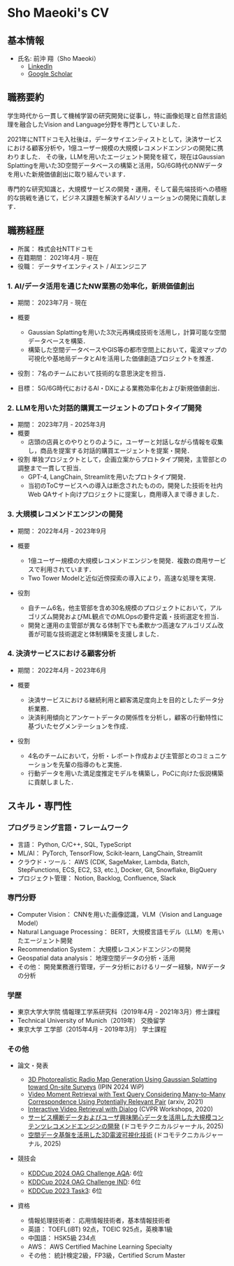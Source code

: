 # Sho Maeoki's CV

## 基本情報

* 氏名: 前沖 翔（Sho Maeoki）
  * [LinkedIn](https://www.linkedin.com/in/sho-maeoki-38855b21a/)
  * [Google Scholar](https://scholar.google.co.jp/citations?user=M-taEuMAAAAJ&hl=ja&oi=sra)

## 職務要約

学生時代から一貫して機械学習の研究開発に従事し，特に画像処理と自然言語処理を融合したVision and Language分野を専門としていました．

2021年にNTTドコモ入社後は，データサイエンティストとして，決済サービスにおける顧客分析や，1億ユーザー規模の大規模レコメンドエンジンの開発に携わりました．
その後，LLMを用いたエージェント開発を経て，現在はGaussian Splattingを用いた3D空間データベースの構築と活用，5G/6G時代のNWデータを用いた新規価値創出に取り組んでいます．

専門的な研究知識と，大規模サービスの開発・運用，そして最先端技術への積極的な挑戦を通じて，ビジネス課題を解決するAIソリューションの開発に貢献します．

## 職務経歴

* 所属： 株式会社NTTドコモ
* 在籍期間： 2021年4月 - 現在
* 役職： データサイエンティスト / AIエンジニア

### 1. AI/データ活用を通じたNW業務の効率化，新規価値創出

* 期間： 2023年7月 - 現在
* 概要
  * Gaussian Splattingを用いた3次元再構成技術を活用し，計算可能な空間データベースを構築．
  * 構築した空間データベースやGIS等の都市空間上において，電波マップの可視化や基地局データとAIを活用した価値創造プロジェクトを推進．

* 役割： 7名のチームにおいて技術的な意思決定を担当．

* 目標： 5G/6G時代におけるAI・DXによる業務効率化および新規価値創出．

### 2. LLMを用いた対話的購買エージェントのプロトタイプ開発

* 期間： 2023年7月 - 2025年3月
* 概要
  * 店頭の店員とのやりとりのように，ユーザーと対話しながら情報を収集し，商品を提案する対話的購買エージェントを提案・開発．
* 役割 単独プロジェクトとして，企画立案からプロトタイプ開発，主管部との調整まで一貫して担当．
  * GPT-4, LangChain, Streamlitを用いたプロトタイプ開発．
  * 当初のToCサービスへの導入は断念されたものの，開発した技術を社内Web QAサイト向けプロジェクトに提案し，商用導入まで導きました．

### 3. 大規模レコメンドエンジンの開発

* 期間： 2022年4月 - 2023年9月
* 概要
  * 1億ユーザー規模の大規模レコメンドエンジンを開発．複数の商用サービスで利用されています．
  * Two Tower Modelと近似近傍探索の導入により，高速な処理を実現．

* 役割
  * 自チーム6名，他主管部を含め30名規模のプロジェクトにおいて，アルゴリズム開発およびML観点でのMLOpsの要件定義・技術選定を担当．
  * 開発と運用の主管部が異なる体制下でも柔軟かつ高速なアルゴリズム改善が可能な技術選定と体制構築を支援しました．

### 4. 決済サービスにおける顧客分析

* 期間： 2022年4月 - 2023年6月
* 概要
  * 決済サービスにおける継続利用と顧客満足度向上を目的としたデータ分析業務．
  * 決済利用傾向とアンケートデータの関係性を分析し，顧客の行動特性に基づいたセグメンテーションを作成．

* 役割 
  * 4名のチームにおいて，分析・レポート作成および主管部とのコミュニケーションを先輩の指導のもと実施．
  * 行動データを用いた満足度推定モデルを構築し，PoCに向けた仮説構築に貢献しました．

## スキル・専門性

### プログラミング言語・フレームワーク

* 言語： Python, C/C++, SQL, TypeScript
* ML/AI： PyTorch, TensorFlow, Scikit-learn, LangChain, Streamlit
* クラウド・ツール： AWS (CDK, SageMaker, Lambda, Batch, StepFunctions, ECS, EC2, S3, etc.), Docker, Git, Snowflake, BigQuery
* プロジェクト管理： Notion, Backlog, Confluence, Slack

### 専門分野

* Computer Vision： CNNを用いた画像認識，VLM（Vision and Language Model）
* Natural Language Processing： BERT，大規模言語モデル（LLM）を用いたエージェント開発
* Recommendation System： 大規模レコメンドエンジンの開発
* Geospatial data analysis： 地理空間データの分析・活用
* その他： 開発業務進行管理，データ分析におけるリーダー経験，NWデータの分析

### 学歴

* 東京大学大学院 情報理工学系研究科（2019年4月 - 2021年3月）修士課程
* Technical University of Munich（2019年） 交換留学
* 東京大学 工学部（2015年4月 - 2019年3月） 学士課程

### その他

* 論文・発表
  * [3D Photorealistic Radio Map Generation Using Gaussian Splatting toward On-site Surveys](https://ceur-ws.org/Vol-3919/short10.pdf) (IPIN 2024 WiP) 
  * [Video Moment Retrieval with Text Query Considering Many-to-Many Correspondence Using Potentially Relevant Pair](https://arxiv.org/pdf/2106.13566) (arxiv, 2021)
  * [Interactive Video Retrieval with Dialog](https://openaccess.thecvf.com/content_CVPRW_2020/html/w56/Maeoki_Interactive_Video_Retrieval_With_Dialog_CVPRW_2020_paper.html) (CVPR Workshops, 2020)  
  * [サービス横断データおよびユーザ興味関心データを活用した大規模コンテンツレコメンドエンジンの開発](https://www.docomo.ne.jp/corporate/technology/rd/technical_journal/bn/vol33_1/002.html) (ドコモテクニカルジャーナル, 2025)
  * [空間データ基盤を活用した3D電波可視化技術](https://www.docomo.ne.jp/corporate/technology/rd/technical_journal/bn/vol33_2/003.html?icid=CRP_CORP_technology_rd_technical_journal_to_CRP_CORP_technology_rd_technical_journal_bn_vol33_2_003) (ドコモテクニカルジャーナル, 2025)

* 競技会
  * [KDDCup 2024 OAG Challenge AQA](https://openreview.net/forum?id=HyvHFtoSox&referrer=%5Bthe%20profile%20of%20Sho%20Maeoki%5D(%2Fprofile%3Fid%3D~Sho_Maeoki1)): 6位
  * [KDDCup 2024 OAG Challenge IND](https://openreview.net/forum?id=REiYBHNS1m&referrer=%5Bthe%20profile%20of%20Sho%20Maeoki%5D(%2Fprofile%3Fid%3D~Sho_Maeoki1)): 6位
  * [KDDCup 2023 Task3](https://openreview.net/forum?id=QBumxU48Bv): 6位

* 資格
  * 情報処理技術者： 応用情報技術者，基本情報技術者
  * 英語： TOEFL(iBT) 92点，TOEIC 925点，英検準1級
  * 中国語： HSK5級 234点
  * AWS： AWS Certified Machine Learning Specialty
  * その他： 統計検定2級，FP3級，Certified Scrum Master
